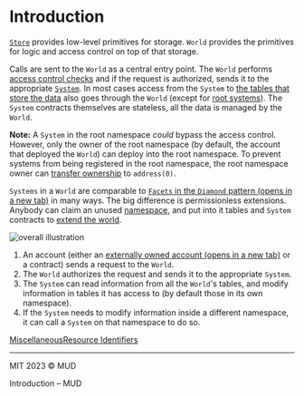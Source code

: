 

# Introduction

[`Store`](/store/introduction) provides low-level primitives for storage. `World` provides the primitives for logic and access control on top of that storage.

Calls are sent to the `World` as a central entry point. The `World` performs [access control checks](/world/namespaces-access-control) and if the request is authorized, sends it to the appropriate [`System`](/world/systems). In most cases access from the `System` to [the tables that store the data](/world/tables) also goes through the `World` (except for [root systems](/world/systems)). The `System` contracts themselves are stateless, all the data is managed by the `World`.

**Note:** A `System` in the root namespace _could_ bypass the access control. However, only the owner of the root namespace (by default, the account that deployed the `World`) can deploy into the root namespace. To prevent systems from being registered in the root namespace, the root namespace owner can [transfer ownership](/world/namespaces-access-control) to `address(0)`.

`Systems` in a `World` are comparable to [`Facets` in the `Diamond` pattern (opens in a new tab)](https://eips.ethereum.org/EIPS/eip-2535) in many ways. The big difference is permissionless extensions. Anybody can claim an unused [namespace](/world/namespaces-access-control), and put into it tables and `System` contracts to [extend the world](/guides/extending-a-world).

![overall illustration](https://mud.dev/world/introduction/_next/static/media/world-intro.02ff75a2.svg)

1. An account (either an [externally owned account (opens in a new tab)](https://ethereum.org/en/developers/docs/accounts/#types-of-account) or a contract) sends a request to the `World`.
2. The `World` authorizes the request and sends it to the appropriate `System`.
3. The `System` can read information from all the `World`'s tables, and modify information in tables it has access to (by default those in its own namespace).
4. If the `System` needs to modify information inside a different namespace, it can call a `System` on that namespace to do so.

[Miscellaneous](/store/reference/misc "Miscellaneous")[Resource Identifiers](/world/resource-ids "Resource Identifiers")

---

MIT 2023 © MUD

Introduction – MUD